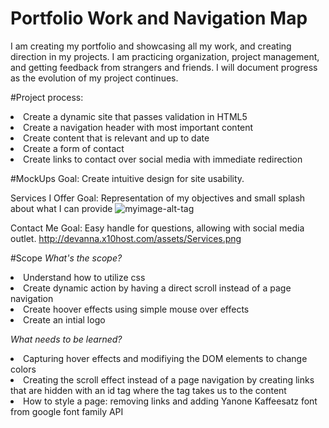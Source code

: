 # Portfolio Work and Navigation Map
I am creating my portfolio and showcasing all my work, and creating direction in my projects. I am practicing organization, project management, and getting feedback from strangers and friends. I will document progress as the evolution of my project continues.

#Project process:
<li> Create a dynamic site that passes validation in HTML5 </li>
<li> Create a navigation header with most important content</li>
<li> Create content that is relevant and up to date</li>
<li> Create a form of contact </li>
<li> Create links to contact over social media with immediate redirection</li> 

#MockUps 
Goal: Create intuitive design for site usability.

Services I Offer 
Goal: Representation of my objectives and small splash about what I can provide 
![myimage-alt-tag](http://devanna.x10host.com/assets/Services.png)


Contact Me 
Goal: Easy handle for questions, allowing with social media outlet. 
http://devanna.x10host.com/assets/Services.png


#Scope 
<i>What's the scope?</i>
  <li> Understand how to utilize css </li>
  <li> Create dynamic action by having a direct scroll instead of a page navigation</li>
  <li> Create hoover effects using simple mouse over effects</li>
  <li> Create an intial logo </li>

<i>What needs to be learned?</i>
  <li> Capturing hover effects and modifiying the DOM elements to change colors</li>
  <li> Creating the scroll effect instead of a page navigation by creating links that are hidden with an id tag where the tag takes us to the content</li> 
  <li> How to style a page: removing links and adding Yanone Kaffeesatz font from google font family API</li>

